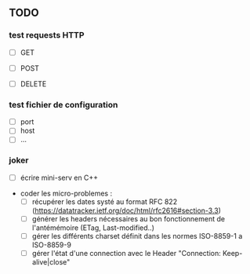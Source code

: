 ## TODO

### test requests HTTP
- [ ] GET
- [ ] POST
- [ ] DELETE


### test fichier de configuration
- [ ] port
- [ ] host
- [ ] ...

### joker
- [ ] écrire mini-serv en C++ 
- coder les micro-problemes :
  - [ ] récupérer les dates systé au format RFC 822 (https://datatracker.ietf.org/doc/html/rfc2616#section-3.3)
  - [ ] générer les headers nécessaires au bon fonctionnement de l'antémémoire (ETag, Last-modified..)
  - [ ] gérer les différents charset définit dans les normes ISO-8859-1 a ISO-8859-9
  - [ ] gérer l'état d'une connection avec le Header "Connection: Keep-alive|close"
